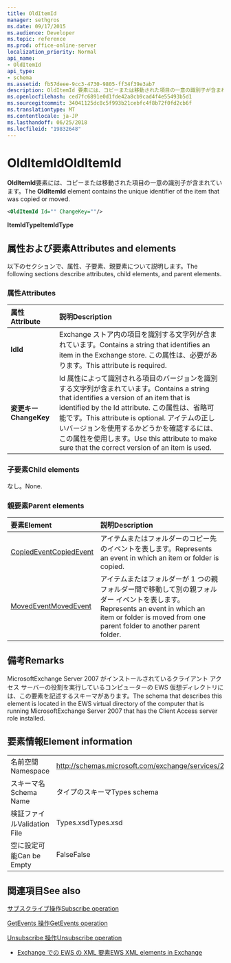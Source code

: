 ```yaml
---
title: OldItemId
manager: sethgros
ms.date: 09/17/2015
ms.audience: Developer
ms.topic: reference
ms.prod: office-online-server
localization_priority: Normal
api_name:
- OldItemId
api_type:
- schema
ms.assetid: fb57deee-9cc3-4730-9805-ff34f39e3ab7
description: OldItemId 要素には、コピーまたは移動された項目の一意の識別子が含まれています。
ms.openlocfilehash: ced7fc6891e0d1fde42a8cb9cad4f4e55493b5d1
ms.sourcegitcommit: 34041125dc8c5f993b21cebfc4f8b72f0fd2cb6f
ms.translationtype: MT
ms.contentlocale: ja-JP
ms.lasthandoff: 06/25/2018
ms.locfileid: "19832648"
---
```

# <a name="olditemid"></a><span data-ttu-id="847cc-103">OldItemId</span><span class="sxs-lookup"><span data-stu-id="847cc-103">OldItemId</span></span>

<span data-ttu-id="847cc-104">**OldItemId**要素には、コピーまたは移動された項目の一意の識別子が含まれています。</span><span class="sxs-lookup"><span data-stu-id="847cc-104">The **OldItemId** element contains the unique identifier of the item that was copied or moved.</span></span> 
  
```xml
<OldItemId Id="" ChangeKey=""/>
```

 <span data-ttu-id="847cc-105">**ItemIdType**</span><span class="sxs-lookup"><span data-stu-id="847cc-105">**ItemIdType**</span></span>
## <a name="attributes-and-elements"></a><span data-ttu-id="847cc-106">属性および要素</span><span class="sxs-lookup"><span data-stu-id="847cc-106">Attributes and elements</span></span>

<span data-ttu-id="847cc-107">以下のセクションで、属性、子要素、親要素について説明します。</span><span class="sxs-lookup"><span data-stu-id="847cc-107">The following sections describe attributes, child elements, and parent elements.</span></span>
  
### <a name="attributes"></a><span data-ttu-id="847cc-108">属性</span><span class="sxs-lookup"><span data-stu-id="847cc-108">Attributes</span></span>

|<span data-ttu-id="847cc-109">**属性**</span><span class="sxs-lookup"><span data-stu-id="847cc-109">**Attribute**</span></span>|<span data-ttu-id="847cc-110">**説明**</span><span class="sxs-lookup"><span data-stu-id="847cc-110">**Description**</span></span>|
|:-----|:-----|
|<span data-ttu-id="847cc-111">**Id**</span><span class="sxs-lookup"><span data-stu-id="847cc-111">**Id**</span></span> <br/> |<span data-ttu-id="847cc-112">Exchange ストア内の項目を識別する文字列が含まれています。</span><span class="sxs-lookup"><span data-stu-id="847cc-112">Contains a string that identifies an item in the Exchange store.</span></span> <span data-ttu-id="847cc-113">この属性は、必要があります。</span><span class="sxs-lookup"><span data-stu-id="847cc-113">This attribute is required.</span></span>  <br/> |
|<span data-ttu-id="847cc-114">**変更キー**</span><span class="sxs-lookup"><span data-stu-id="847cc-114">**ChangeKey**</span></span> <br/> |<span data-ttu-id="847cc-115">Id 属性によって識別される項目のバージョンを識別する文字列が含まれています。</span><span class="sxs-lookup"><span data-stu-id="847cc-115">Contains a string that identifies a version of an item that is identified by the Id attribute.</span></span> <span data-ttu-id="847cc-116">この属性は、省略可能です。</span><span class="sxs-lookup"><span data-stu-id="847cc-116">This attribute is optional.</span></span> <span data-ttu-id="847cc-117">アイテムの正しいバージョンを使用するかどうかを確認するには、この属性を使用します。</span><span class="sxs-lookup"><span data-stu-id="847cc-117">Use this attribute to make sure that the correct version of an item is used.</span></span>  <br/> |
   
### <a name="child-elements"></a><span data-ttu-id="847cc-118">子要素</span><span class="sxs-lookup"><span data-stu-id="847cc-118">Child elements</span></span>

<span data-ttu-id="847cc-119">なし。</span><span class="sxs-lookup"><span data-stu-id="847cc-119">None.</span></span>
  
### <a name="parent-elements"></a><span data-ttu-id="847cc-120">親要素</span><span class="sxs-lookup"><span data-stu-id="847cc-120">Parent elements</span></span>

|<span data-ttu-id="847cc-121">**要素**</span><span class="sxs-lookup"><span data-stu-id="847cc-121">**Element**</span></span>|<span data-ttu-id="847cc-122">**説明**</span><span class="sxs-lookup"><span data-stu-id="847cc-122">**Description**</span></span>|
|:-----|:-----|
|[<span data-ttu-id="847cc-123">CopiedEvent</span><span class="sxs-lookup"><span data-stu-id="847cc-123">CopiedEvent</span></span>](copiedevent.md) <br/> |<span data-ttu-id="847cc-124">アイテムまたはフォルダーのコピー先のイベントを表します。</span><span class="sxs-lookup"><span data-stu-id="847cc-124">Represents an event in which an item or folder is copied.</span></span>  <br/> |
|[<span data-ttu-id="847cc-125">MovedEvent</span><span class="sxs-lookup"><span data-stu-id="847cc-125">MovedEvent</span></span>](movedevent.md) <br/> |<span data-ttu-id="847cc-126">アイテムまたはフォルダーが 1 つの親フォルダー間で移動して別の親フォルダー イベントを表します。</span><span class="sxs-lookup"><span data-stu-id="847cc-126">Represents an event in which an item or folder is moved from one parent folder to another parent folder.</span></span>  <br/> |
   
## <a name="remarks"></a><span data-ttu-id="847cc-127">備考</span><span class="sxs-lookup"><span data-stu-id="847cc-127">Remarks</span></span>

<span data-ttu-id="847cc-128">MicrosoftExchange Server 2007 がインストールされているクライアント アクセス サーバーの役割を実行しているコンピューターの EWS 仮想ディレクトリには、この要素を記述するスキーマがあります。</span><span class="sxs-lookup"><span data-stu-id="847cc-128">The schema that describes this element is located in the EWS virtual directory of the computer that is running MicrosoftExchange Server 2007 that has the Client Access server role installed.</span></span>
  
## <a name="element-information"></a><span data-ttu-id="847cc-129">要素情報</span><span class="sxs-lookup"><span data-stu-id="847cc-129">Element information</span></span>

|||
|:-----|:-----|
|<span data-ttu-id="847cc-130">名前空間</span><span class="sxs-lookup"><span data-stu-id="847cc-130">Namespace</span></span>  <br/> |http://schemas.microsoft.com/exchange/services/2006/types  <br/> |
|<span data-ttu-id="847cc-131">スキーマ名</span><span class="sxs-lookup"><span data-stu-id="847cc-131">Schema Name</span></span>  <br/> |<span data-ttu-id="847cc-132">タイプのスキーマ</span><span class="sxs-lookup"><span data-stu-id="847cc-132">Types schema</span></span>  <br/> |
|<span data-ttu-id="847cc-133">検証ファイル</span><span class="sxs-lookup"><span data-stu-id="847cc-133">Validation File</span></span>  <br/> |<span data-ttu-id="847cc-134">Types.xsd</span><span class="sxs-lookup"><span data-stu-id="847cc-134">Types.xsd</span></span>  <br/> |
|<span data-ttu-id="847cc-135">空に設定可能</span><span class="sxs-lookup"><span data-stu-id="847cc-135">Can be Empty</span></span>  <br/> |<span data-ttu-id="847cc-136">False</span><span class="sxs-lookup"><span data-stu-id="847cc-136">False</span></span>  <br/> |
   
## <a name="see-also"></a><span data-ttu-id="847cc-137">関連項目</span><span class="sxs-lookup"><span data-stu-id="847cc-137">See also</span></span>



[<span data-ttu-id="847cc-138">サブスクライブ操作</span><span class="sxs-lookup"><span data-stu-id="847cc-138">Subscribe operation</span></span>](subscribe-operation.md)
  
[<span data-ttu-id="847cc-139">GetEvents 操作</span><span class="sxs-lookup"><span data-stu-id="847cc-139">GetEvents operation</span></span>](getevents-operation.md)
  
[<span data-ttu-id="847cc-140">Unsubscribe 操作</span><span class="sxs-lookup"><span data-stu-id="847cc-140">Unsubscribe operation</span></span>](unsubscribe-operation.md)


- [<span data-ttu-id="847cc-141">Exchange での EWS の XML 要素</span><span class="sxs-lookup"><span data-stu-id="847cc-141">EWS XML elements in Exchange</span></span>](ews-xml-elements-in-exchange.md)

